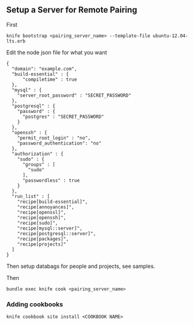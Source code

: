 ## Setup a Server for Remote Pairing

First

    knife bootstrap <pairing_server_name> --template-file ubuntu-12.04-lts.erb

Edit the node json file for what you want

    {
      "domain": "example.com",
      "build-essential" : {
          "compiletime" : true
      },
      "mysql" : {
        "server_root_password" : "SECRET_PASSWORD"
      },
      "postgresql" : {
        "password" : {
          "postgres" : "SECRET_PASSWORD"
        }
      },
      "openssh" : {
        "permit_root_login" : "no",
        "password_authentication": "no"
      },
      "authorization" : {
        "sudo" : {
          "groups" : [
            "sudo"
          ],
          "passwordless" : true
        }
      },
      "run_list" : [
        "recipe[build-essential]",
        "recipe[annoyances]",
        "recipe[openssl]",
        "recipe[openssh]",
        "recipe[sudo]",
        "recipe[mysql::server]",
        "recipe[postgresql::server]",
        "recipe[packages]",
        "recipe[projects]"
      ]
    }

Then setup databags for people and projects, see samples.

Then

    bundle exec knife cook <pairing_server_name>

### Adding cookbooks

    knife cookbook site install <COOKBOOK NAME>
